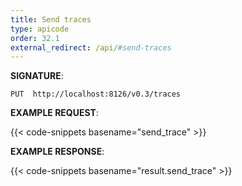 ```yaml
---
title: Send traces
type: apicode
order: 32.1
external_redirect: /api/#send-traces
---
```


**SIGNATURE**:

`PUT  http://localhost:8126/v0.3/traces`

**EXAMPLE REQUEST**:

{{< code-snippets basename="send_trace" >}}

**EXAMPLE RESPONSE**:

{{< code-snippets basename="result.send_trace" >}}
